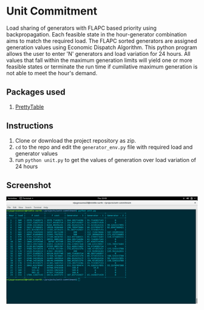 # Unit Commitment
Load sharing of generators with FLAPC based priority using backpropagation. Each feasible state in the hour-generator combination aims to match the required load. The FLAPC sorted generators are assigned generation values using Economic Dispatch Algorithm.
This python program allows the user to enter 'N' generators and load variation for 24 hours. All values that fall within the maximum generation limits will yield one or more feasible states or terminate the run time if cumilative maximum generation is not able to meet the hour's demand.

## Packages used
1. [PrettyTable](https://pypi.python.org/pypi/PrettyTable)

## Instructions
1. Clone or download the project repository as zip. 
2. `cd` to the repo and edit the `generator_env.py` file with required load and generator values
3. run `python unit.py` to get the values of generation over load variation of 24 hours

## Screenshot
![unit commitment](/screenshot.png)
